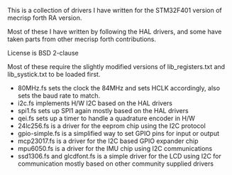 This is a collection of drivers I have written for the STM32F401 version of mecrisp forth RA version.

Most of these I have written by following the HAL drivers, and some have taken parts from other mecrisp forth contributions.

License is BSD 2-clause

Most of these require the slightly modified versions of lib_registers.txt and lib_systick.txt to be loaded first.


* 80MHz.fs sets the clock the 84MHz and sets HCLK accordingly, also sets the baud rate to match.
* i2c.fs implements H/W I2C based on the HAL drivers
* spi1.fs sets up SPI1 again mostly based on the HAL drivers
* qei.fs sets up a timer to handle a quadrature encoder in H/W
* 24lc256.fs is a driver for the eeprom chip using the I2C protocol
* gpio-simple.fs is a simplified way to set GPIO pins for input or output
* mcp23017.fs is a driver for the I2C based GPIO expander chip
* mpu6050.fs is a driver for the IMU chip using I2C communications
* ssd1306.fs and glcdfont.fs is a simple driver for the LCD using I2C for communication mostly based on other community supplied drivers


